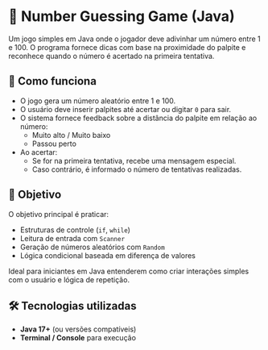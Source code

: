 # 🎲 Number Guessing Game (Java)

Um jogo simples em Java onde o jogador deve adivinhar um número entre 1 e 100. O programa fornece dicas com base na proximidade do palpite e reconhece quando o número é acertado na primeira tentativa.

## 🚀 Como funciona

- O jogo gera um número aleatório entre 1 e 100.
- O usuário deve inserir palpites até acertar ou digitar `0` para sair.
- O sistema fornece feedback sobre a distância do palpite em relação ao número:
  - Muito alto / Muito baixo
  - Passou perto
- Ao acertar:
  - Se for na primeira tentativa, recebe uma mensagem especial.
  - Caso contrário, é informado o número de tentativas realizadas.

## 🎯 Objetivo

O objetivo principal é praticar:
- Estruturas de controle (`if`, `while`)
- Leitura de entrada com `Scanner`
- Geração de números aleatórios com `Random`
- Lógica condicional baseada em diferença de valores

Ideal para iniciantes em Java entenderem como criar interações simples com o usuário e lógica de repetição.

## 🛠️ Tecnologias utilizadas

- **Java 17+** (ou versões compatíveis)
- **Terminal / Console** para execução
